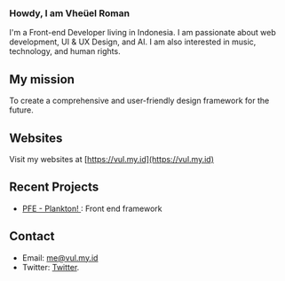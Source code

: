 ### Howdy, I am Vheüel Roman
I'm a Front-end Developer living in Indonesia. I am passionate about web development, UI & UX Design, and AI. I am also interested in music, technology, and human rights.

## My mission
To create a comprehensive and user-friendly design framework for the future.

## Websites
Visit my websites at [https://vul.my.id](https://vul.my.id)

## Recent Projects
- [PFE - Plankton! ](https://github.com/vheuel/plankton): Front end framework

## Contact
- Email: me@vul.my.id
- Twitter:  [Twitter](https://twitter.com/vheuel).

